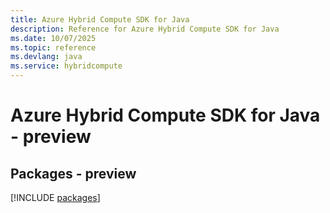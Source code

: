 ```yaml
---
title: Azure Hybrid Compute SDK for Java
description: Reference for Azure Hybrid Compute SDK for Java
ms.date: 10/07/2025
ms.topic: reference
ms.devlang: java
ms.service: hybridcompute
---
```

# Azure Hybrid Compute SDK for Java - preview
## Packages - preview
[!INCLUDE [packages](hybrid-compute-index.md)]